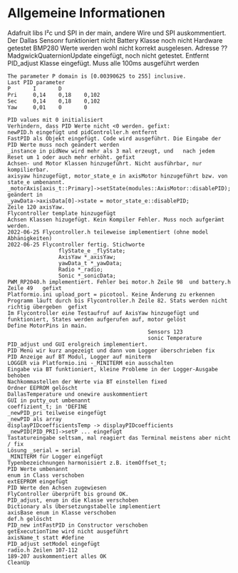 # Allgemeine Informationen
Adafruit libs I²c und SPI in der main, andere Wire und SPI auskommentiert.
Der Dallas Sensonr funktioniert nicht
Battery Klasse noch nicht Hardware getestet
BMP280 Werte werden wohl nicht korrekt ausgelesen. Adresse ??
MadgwickQuaternionUpdate eingefügt, noch nicht getestet. Entfernt
PID_adjust Klasse eingefügt. Muss alle 100ms ausgeführt werden

    The parameter P domain is [0.00390625 to 255] inclusive.
    Last PID parameter
    P		I		D
    Pri		0,14	0,18	0,102
    Sec		0,14	0,18	0,102
    Yaw		0,01	0		0

    PID values mit 0 initialisiert    
    Verhindern, dass PID Werte nicht <0 werden. gefixt:
    newPID.h eingefügt und pidController.h entfernt
    FastPID als Objekt eingefügt. Code wird ausgeführt. Die Eingabe der PID Werte muss noch geändert werden       
    _instance in pidNew wird mehr als 3 mal erzeugt, und   nach jedem Reset um 1 oder auch mehr erhöht. gefixt
    Achsen- und Motor Klassen hinzugeführt. Nicht ausführbar, nur kompilierbar.  
    axisyaw hinzugefügt, motor_state_e in axisMotor hinzugeführt bzw. von state_e umbenannt.
    _motorAxis[axis_t::Primary]->setState(modules::AxisMotor::disablePID); geändert in
    _yawData->axisData[0]->state = motor_state_e::disablePID;
    Zeile 120 axisYaw.
    Flycontroller template hinzugefügt
    Achsen Klassen hizugefügt. Kein Kompiler Fehler. Muss noch aufgerämt werden.
    2022-06-25 Flycontroller.h teileweise implementiert (ohne model Abhänigkeiten)
    2022-06-25 Flycontroller fertig. Stichworte
                    flyState_e _flyState;
                    AxisYaw *_axisYaw;
                    yawData_t *_yawData;
                    Radio *_radio;
                    Sonic *_sonicData;
    PWM_RP2040.h implementiert. Fehler bei motor.h Zeile 98  und battery.h Zeile 49   gefixt
    Platformio.ini upload_port = picotool. Keine Änderung zu erkennen   
    Programm läuft durch bis Flycontroller.h Zeile 82. Stats werden nicht richtig übergeben  gefixt 
    Im Flycontroller eine Testaufruf auf AxisYaw hinzugefügt und funktioniert, States werden aufgerufen auf, motor gelöst
    Define MotorPins in main.
                                                Sensors 123
                                                sonic Temperature
    PID_adjust und GUI erolgreich implementiert. 
    PID Menü wir kurz angezeigt und dann vom Logger überschrieben fix
    PID Anzeige auf BT Modul, Logger auf miniterm
    LOGGER via Platformio.ini -_MINITERM ein ausschalten
    Eingabe via BT funktioniert, kleine Probleme in der Logger-Ausgabe behoben 
    Nachkommastellen der Werte via BT einstellen fixed
    Ordner EEPROM gelöscht
    DallasTemperature und onewire auskommentiert
    GUI in putty_out umbenannt
    coeffizient_t; in 'DEFINE
    _newPID_pri teilweise eingefügt
    _newPID als array
    displayPIDcoefficientsTemp -> displayPIDcoefficients
    _newPID[PID_PRI]->setP ... eingefügt
    Tastatureingabe seltsam, mal reagiert das Terminal meistens aber nicht  / fix
    Lösung _serial = serial
    _MINITERM für Logger eingefügt
    Typenbezeichnungen harmonisiert z.B. itemOffset_t;
    PID Werte umbenannt
    enum in Class verschoben
    extEEPROM eingefügt 
    PID Werte den Achsen zugewiesen
    FlyController überprüft bis ground OK.
    PID_adjust, enum in die Klasse verschoben
    Dictionary als Übersetzungstabelle implementiert
    axisBase enum in Klasse verschoben
    def.h gelöscht
    PID_new intFastPID in Constructor verschoben
    getExecutionTime wird nicht ausgeführt
    axisName_t statt #define
    PID_adjust setModel eingefügt
    radio.h Zeilen 107-112 
    189-207 auskommentiert alles OK
    CleanUp
                    
                                                       
